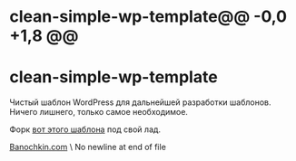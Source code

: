 # clean-simple-wp-template@@ -0,0 +1,8 @@
clean-simple-wp-template
=================

Чистый шаблон WordPress для дальнейшей разработки шаблонов. Ничего лишнего, только самое необходимое.

Форк <a href="https://github.com/saxap/clean-wp-template">вот этого шаблона</a> под свой лад.

<a href="https://banochkin.com">Banochkin.com</a>
\ No newline at end of file
